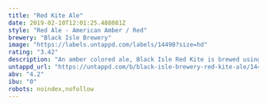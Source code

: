 ```yaml
---
title: "Red Kite Ale"
date: 2019-02-10T12:01:25.488081Z
style: "Red Ale - American Amber / Red"
brewery: "Black Isle Brewery"
image: "https://labels.untappd.com/labels/14490?size=hd"
rating: "3.42"
description: "An amber colored ale, Black Isle Red Kite is brewed using only the highest quality Maris Otter pale and crystal malts for flavor and body. Challenger hops for bittering with the late addition of Styrian Goldings creates a balance of quenching citrus and malt, and a classic aromatic finish to this refreshing ale. This beer is bright amber with a toasted nut flavor and powerful orange fruit aroma."
untappd_url: "https://untappd.com/b/black-isle-brewery-red-kite-ale/14490"
abv: "4.2"
ibu: "0"
robots: noindex,nofollow
---
```

